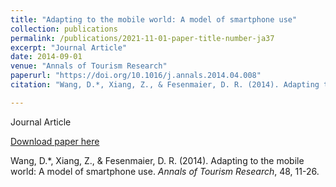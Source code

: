```yaml
---
title: "Adapting to the mobile world: A model of smartphone use"
collection: publications
permalink: /publications/2021-11-01-paper-title-number-ja37
excerpt: "Journal Article"
date: 2014-09-01
venue: "Annals of Tourism Research"
paperurl: "https://doi.org/10.1016/j.annals.2014.04.008"
citation: "Wang, D.*, Xiang, Z., & Fesenmaier, D. R. (2014). Adapting to the mobile world: A model of smartphone use. <i>Annals of Tourism Research</i>, 48, 11-26."

---
```

Journal Article

[Download paper here](https://doi.org/10.1016/j.annals.2014.04.008)

Wang, D.*, Xiang, Z., & Fesenmaier, D. R. (2014). Adapting to the mobile world: A model of smartphone use. <i>Annals of Tourism Research</i>, 48, 11-26.


